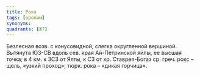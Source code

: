 ```yaml
---
title: Рока
tags: [ороним]
synonyms:
quadrants: [Ж7]
---
```


Безлесная возв. с конусовидной, слегка округленной вершиной. Вытянута ЮЗ-СВ
вдоль сев. края Ай-Петринской яйлы, ее высшая точка; в 4 км. к ЗСЗ от Ялты, к СЗ
от хр. Ставрея-Богаз ср. греч. рокс – щель, «узкий проход»; тюрк. рока – «дикая
горчица».
